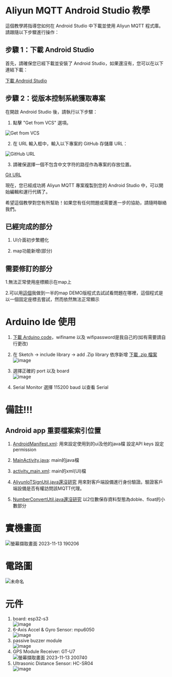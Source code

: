 # Aliyun MQTT Android Studio 教學

這個教學將指導您如何在 Android Studio 中下載並使用 Aliyun MQTT 程式庫。請跟隨以下步驟進行操作：

## 步驟 1：下載 Android Studio

首先，請確保您已經下載並安裝了 Android Studio，如果還沒有，您可以在以下連結下載：

[下載 Android Studio](https://developer.android.com/studio?hl=zh-tw)

## 步驟 2：從版本控制系統獲取專案

在開啟 Android Studio 後，請執行以下步驟：

1. 點擊 "Get from VCS" 選項。

![Get from VCS](https://github.com/lukeyu1025/aliyun_mqtt/assets/74660025/15b58c81-d1b4-47a9-b27f-77df2655558e)

2. 在 URL 輸入框中，輸入以下專案的 GitHub 存儲庫 URL：


![GitHub URL](https://github.com/lukeyu1025/aliyun_mqtt/assets/74660025/ebbf10c9-d719-473c-917e-2e2614e26ee5)

3. 請確保選擇一個不包含中文字符的路徑作為專案的存放位置。

[Git URL](https://github.com/lukeyu1025/aliyun_mqtt.git)

現在，您已經成功將 Aliyun MQTT 專案複製到您的 Android Studio 中，可以開始編輯和運行代碼了。

希望這個教學對您有所幫助！如果您有任何問題或需要進一步的協助，請隨時聯絡我們。

## 已經完成的部分

1. UI介面初步繁體化

2. map功能新增(部分)

## 需要修訂的部分

1.無法正常使用座標顯示在map上

2.可以用[這個](https://github.com/lukeyu1025/My_Application.git)我做到一半的map DEMO版程式去試試看問題在哪裡，這個程式是以一個固定座標去嘗試，然而依然無法正常顯示

# Arduino Ide 使用

1. [下載 Arduino code](https://github.com/lukeyu1025/grad_project_arduino.git)，wifiname 以及 wifipassword是我自己的(如有需要請自行更改)

2. 在 Sketch -> include library -> add .Zip library 依序新增 [下載 .zip 檔案](https://drive.google.com/drive/folders/13STSmsaVkMZMrOnQPTcPOoKlixBiJ3B0?usp=sharing)
![image](https://github.com/lukeyu1025/aliyun_mqtt/assets/74660025/7c239646-3d42-4795-be74-9872b10920ac)
3. 選擇正確的 port 以及 board</br>
![image](https://github.com/lukeyu1025/aliyun_mqtt/assets/74660025/6fe07410-ae00-48be-91bd-b7a2e4a01fc8)
4. Serial Monitor 選擇 115200 baud 以查看 Serial


# 備註!!!

## Android app 重要檔案索引位置
1. [AndroidManifest.xml](app/src/main/AndroidManifest.xml):
    用來設定使用到的ui及他的java檔
    設定API keys
    設定permission
2. [MainActivity.java](app/src/main/java/com/example/aliyun_mqtt/MainActivity.java):
    main的java檔
3. [activity_main.xml](app/src/main/res/layout/activity_main.xml):
    main的xml(UI)檔
    
4. [AliyunIoTSignUtil.java還沒研究](app/src/main/java/com/example/aliyun_mqtt/AliyunIoTSignUtil.java) 用來對客戶端設備進行身份驗證。驗證客戶端設備是否有權訪問該MQTT代理。
5. [NumberConvertUtil.java還沒研究](app/src/main/java/com/example/aliyun_mqtt/NumberConvertUtil.java) 以2位數保存資料型態為doble、float的小數部分

# 實機畫面
![螢幕擷取畫面 2023-11-13 190206](https://github.com/lukeyu1025/aliyun_mqtt/assets/74660025/3d4abcf7-1d2e-478b-832d-228847515d9c)
# 電路圖
![未命名](https://github.com/lukeyu1025/aliyun_mqtt/assets/74660025/05bd4b87-a152-43c6-9f0b-be84c57c6573)
# 元件
1. board: esp32-s3</br>
![image](https://github.com/lukeyu1025/aliyun_mqtt/assets/74660025/07170907-84ac-4518-922b-6bccf5cb4afe)
2. 6-Axis Accel & Gyro Sensor: mpu6050</br>
![image](https://github.com/lukeyu1025/aliyun_mqtt/assets/74660025/19846bf0-3e2c-41a1-aa43-b7c62f292ee8)
3. passive buzzer module </br>
![image](https://github.com/lukeyu1025/aliyun_mqtt/assets/74660025/b8a4919f-8bdc-4d00-9761-de6a885b65d2)
4. GPS Module Receiver: GT-U7 </br>
![螢幕擷取畫面 2023-11-13 200740](https://github.com/lukeyu1025/aliyun_mqtt/assets/74660025/d13c9c77-c50f-4c68-91eb-666046db5f90)
5. Ultrasonic Distance Sensor: HC-SR04 </br>
![image](https://github.com/lukeyu1025/aliyun_mqtt/assets/74660025/7a12d8db-a872-4dd2-bfe6-60e51e008e18)
